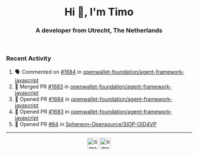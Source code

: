 <h1 align="center">Hi 👋, I'm Timo</h1>
<h3 align="center">A developer from Utrecht, The Netherlands</h3>
<br/>
<!-- https://github.com/rahuldkjain/github-profile-readme-generator --!>

<!--  <p align="left"><img src="https://github-readme-stats.vercel.app/api?username=timoglastra&show_icons=true&count_private=true&" alt="timoglastra" /></p> --!>

<!--
Github language stats
<p align="left"><img src="https://github-readme-stats.vercel.app/api/top-langs/?username=timoglastra&layout=compact" alt="timoglastra" /><p>
-->

<!-- Codestats language stats -->
<!-- <p align="left"><img src="https://codestats-readme.vercel.app/api/top-langs/?username=timoglastra&layout=compact&language_count=12" alt="timoglastra" /><p>    --!>
  
<h3>Recent Activity</h3>

<!--START_SECTION:activity-->
1. 🗣 Commented on [#1684](https://github.com/openwallet-foundation/agent-framework-javascript/pull/1684#issuecomment-1871007529) in [openwallet-foundation/agent-framework-javascript](https://github.com/openwallet-foundation/agent-framework-javascript)
2. 🎉 Merged PR [#1683](https://github.com/openwallet-foundation/agent-framework-javascript/pull/1683) in [openwallet-foundation/agent-framework-javascript](https://github.com/openwallet-foundation/agent-framework-javascript)
3. 💪 Opened PR [#1684](https://github.com/openwallet-foundation/agent-framework-javascript/pull/1684) in [openwallet-foundation/agent-framework-javascript](https://github.com/openwallet-foundation/agent-framework-javascript)
4. 💪 Opened PR [#1683](https://github.com/openwallet-foundation/agent-framework-javascript/pull/1683) in [openwallet-foundation/agent-framework-javascript](https://github.com/openwallet-foundation/agent-framework-javascript)
5. 💪 Opened PR [#64](https://github.com/Sphereon-Opensource/SIOP-OID4VP/pull/64) in [Sphereon-Opensource/SIOP-OID4VP](https://github.com/Sphereon-Opensource/SIOP-OID4VP)
<!--END_SECTION:activity-->

---

<p align="center">
<a href="https://twitter.com/timoglastra" target="blank"><img align="center" src="https://cdn.jsdelivr.net/npm/simple-icons@3.0.1/icons/twitter.svg" alt="timoglastra" height="30" width="30" /></a>
<a href="https://linkedin.com/in/timoglastra" target="blank"><img align="center" src="https://cdn.jsdelivr.net/npm/simple-icons@3.0.1/icons/linkedin.svg" alt="timoglastra" height="30" width="30" /></a>
</p>



